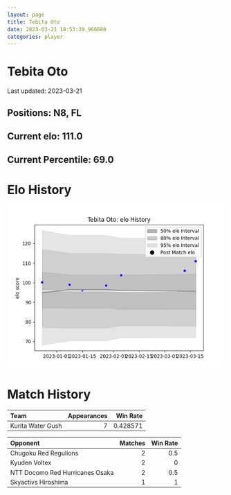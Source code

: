 ```yaml
---  
layout: page  
title: Tebita Oto  
date: 2023-03-21 18:53:39.966680  
categories: player  
---
```

# Tebita Oto


Last updated: 2023-03-21
## Positions: N8, FL

## Current elo: 111.0

## Current Percentile: 69.0

# Elo History


![elo history](history_TebitaOto.png)
# Match History


| Team              |   Appearances |   Win Rate |
|:------------------|--------------:|-----------:|
| Kurita Water Gush |             7 |   0.428571 |

| Opponent                        |   Matches |   Win Rate |
|:--------------------------------|----------:|-----------:|
| Chugoku Red Regulions           |         2 |        0.5 |
| Kyuden Voltex                   |         2 |        0   |
| NTT Docomo Red Hurricanes Osaka |         2 |        0.5 |
| Skyactivs Hiroshima             |         1 |        1   |